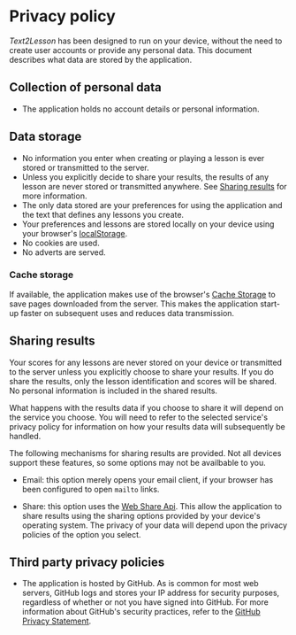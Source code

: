 # Privacy policy

_Text2Lesson_ has been designed to run on your device, without the need to
create user accounts or provide any personal data. This document describes what
data are stored by the application.

## Collection of personal data

- The application holds no account details or personal information.

## Data storage

- No information you enter when creating or playing a lesson is ever stored or
  transmitted to the server.
- Unless you explicitly decide to share your results, the results of any lesson
  are never stored or transmitted anywhere. See
  [Sharing results](#sharing-results) for more information.
- The only data stored are your preferences for using the application and the
  text that defines any lessons you create.
- Your preferences and lessons are stored locally on your device using your
  browser's
  [localStorage](https://developer.mozilla.org/en-US/docs/Web/API/Web_Storage_API).
- No cookies are used.
- No adverts are served.

### Cache storage

If available, the application makes use of the browser's
[Cache Storage](https://developer.mozilla.org/en-US/docs/Web/API/CacheStorage)
to save pages downloaded from the server. This makes the application start-up
faster on subsequent uses and reduces data transmission.

## Sharing results

Your scores for any lessons are never stored on your device or transmitted to
the server unless you explicitly choose to share your results. If you do share
the results, only the lesson identification and scores will be shared. No
personal information is included in the shared results.

What happens with the results data if you choose to share it will depend on the
service you choose. You will need to refer to the selected service's privacy
policy for information on how your results data will subsequently be handled.

The following mechanisms for sharing results are provided. Not all devices
support these features, so some options may not be availbable to you.

- Email: this option merely opens your email client, if your browser has been
  configured to open `mailto` links.

- Share: this option uses the
  [Web Share Api](https://developer.mozilla.org/en-US/docs/Web/API/Web_Share_API).
  This allow the application to share results using the sharing options provided
  by your device's operating system. The privacy of your data will depend upon
  the privacy policies of the option you select.

## Third party privacy policies

- The application is hosted by GitHub. As is common for most web servers, GitHub
  logs and stores your IP address for security purposes, regardless of whether
  or not you have signed into GitHub. For more information about GitHub's
  security practices, refer to the
  [GitHub Privacy Statement](https://docs.github.com/en/site-policy/privacy-policies/github-privacy-statement).
